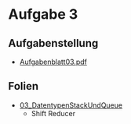 # Aufgabe 3

## Aufgabenstellung

- [Aufgabenblatt03.pdf](../../docs/Aufgabenblatt03.pdf)

## Folien

- [03_DatentypenStackUndQueue](../../docs/Vorlesung/03_DatentypenStackUndQueue.pdf)
  - Shift Reducer